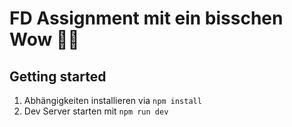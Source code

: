 # FD Assignment mit ein bisschen Wow 🕺🏼

## Getting started
1. Abhängigkeiten installieren via `npm install`
2. Dev Server starten mit `npm run dev`